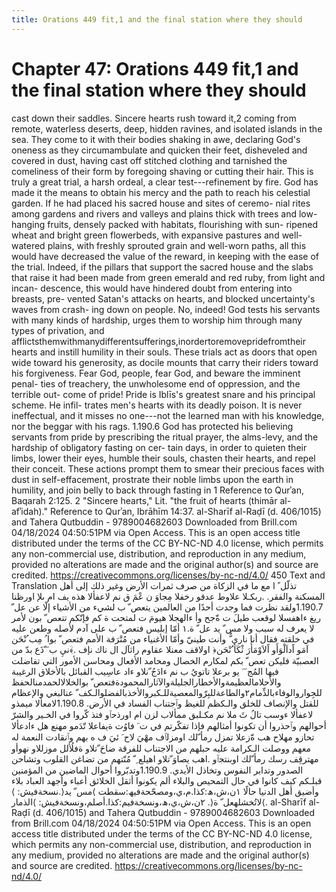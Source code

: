 ```yaml
---
title: Orations 449 fit,1 and the final station where they should
---
```

# Chapter 47: Orations 449 fit,1 and the final station where they should
cast down their saddles. Sincere hearts rush toward it,2 coming from
remote, waterless deserts, deep, hidden ravines, and isolated islands in
the sea. They come to it with their bodies shaking in awe, declaring
God's oneness as they circumambulate and quicken their feet, disheveled
and covered in dust, having cast off stitched clothing and tarnished the
comeliness of their form by foregoing shaving or cutting their hair.
This is truly a great trial, a harsh ordeal, a clear test---refinement
by fire. God has made it the means to obtain his mercy and the path to
reach his celestial garden. If he had placed his sacred house and sites
of ceremo- nial rites among gardens and rivers and valleys and plains
thick with trees and low-hanging fruits, densely packed with habitats,
flourishing with sun- ripened wheat and bright green flowerbeds, with
expansive pastures and well- watered plains, with freshly sprouted grain
and well-worn paths, all this would have decreased the value of the
reward, in keeping with the ease of the trial. Indeed, if the pillars
that support the sacred house and the slabs that raise it had been made
from green emerald and red ruby, from light and incan- descence, this
would have hindered doubt from entering into breasts, pre- vented
Satan's attacks on hearts, and blocked uncertainty's waves from crash-
ing down on people. No, indeed! God tests his servants with many kinds
of hardship, urges them to worship him through many types of privation,
and
afflictsthemwithmanydifferentsufferings,inordertoremovepridefromtheir
hearts and instill humility in their souls. These trials act as doors
that open wide toward his generosity, as docile mounts that carry their
riders toward his forgiveness. Fear God, people, fear God, and beware
the imminent penal- ties of treachery, the unwholesome end of
oppression, and the terrible out- come of pride! Pride is Iblīs's
greatest snare and his principal scheme. He infil- trates men's hearts
with its deadly poison. It is never ineffectual, and it misses no
one---not the learned man with his knowledge, nor the beggar with his
rags. 1.190.6 God has protected his believing servants from pride by
prescribing the ritual prayer, the alms-levy, and the hardship of
obligatory fasting on cer- tain days, in order to quieten their limbs,
lower their eyes, humble their souls, chasten their hearts, and repel
their conceit. These actions prompt them to smear their precious faces
with dust in self-effacement, prostrate their noble limbs upon the earth
in humility, and join belly to back through fasting in 1 Reference to
Qurʾan, Baqarah 2:125. 2 "Sincere hearts," Lit. "the fruit of hearts
(thimār al-afʾidah)." Reference to Qurʾan, Ibrāhīm 14:37. al-Sharīf
al-Raḍī (d. 406/1015) and Tahera Qutbuddin - 9789004682603 Downloaded
from Brill.com 04/18/2024 04:50:51PM via Open Access. This is an open
access title distributed under the terms of the CC BY-NC-ND 4.0 license,
which permits any non-commercial use, distribution, and reproduction in
any medium, provided no alterations are made and the original author(s)
and source are credited.
https://creativecommons.org/licenses/by-nc-nd/4.0/ 450 Text and
Translation تذلّل ً ا مع ما في الزكاة من صرف ثمرات الأرض وغير ذلك إلى أهل
المسكنة والفقر. .ربكـلا علاوط عدقو رخفلا مِجاوَ ن عْمَ ق نم لاعفألا هذه يف
ام ىلإ اورظنا 1.190.7ولقد نظرت فما وجدت أحدًا من العالمين يتعص ّ ب لشيء
من الأشياء إلّا عن عل ّ ريغ ءاهفسلا لوقعب طيلَ ت ةّجح وأ ءالهجلا هيومَ ت
لمتحت ة كم فإنّكم تتعص ّ بون لأمر لا يعرف له سبب ولا مس ّ يد عل ّ ة.١ أمّا
إبليس فتعص ّ ب على آدم لأصله وطعن عليه في خلقته فقال أنا ناري ٌّ وأنت
طينيّ وأمّا الأغنياء من مُتْرَفة الأمم فتعص ّ بوا ُ مِب ُنْحَن اَمَو اًداَلْوَأَو
اًلاَوْمَأُرَ ثْكَأ ُنْحَن﴿ اولاقف معنلا عقاوم راثآل ال ناك نإف .﴾َنيِ ب َ ّذَع بدّ من
العصبيّة فليكن تعص ّ بكم لمكارم الخصال ومحامد الأفعال ومحاسن الأمور التي
تفاضلت فيها المُج َ َ يو برعلا تاتويُ ب نم ءادَجُ ّنلاو ءاد عاسِيب القبائل
بالأخلاق الرغيبة والأحلامالعظيمةوالأخطارالجليلةوالآثارالمحمودةفتعص ّ
بوالخلالالحمدمنالحفظ
للجِواروالوفاءبالذِّمام٢والطاعةللبِرّوالمعصيةللـكبروالأخذبالفضلوالـكف ّ
عنالبغي والإعظام للقتل والإنصاف للخلق والـكظم للغيظ وٱجتناب الفساد في
الأرض. 1.190.8لامعألا ميمذو لاعفألا ءوسب تالُ ثَ ملا نم مكـلبق ممألاب لزن
ام اورذحٱو فتذ كّروا في الخـير والشرّ أحوالهم وٱحذروا أن تكونوا أمثالهم
فإذا تفكّرتم في ت َ فاوُت ةيفاعلا تّدَمو مهنع هل ءادعألا تحازو مهلاح هب
ةّزعلا تمزل رمأ ّلك اومزلٱف مهْيَ لاح َ ئيَ ف ه بهم وٱنقادت النعمة له معهم
ووصلت الـكرامة عليه حبلهم من الاجتناب للفرقة ضاحَ ّتلاو ةفلُألل موزللاو
نهوأو مهترقِف رسك رمأ ّلك اوبنتجٱو .اهب يصاوَ ّتلاو اهيلع ِ ّ مُنّتهم من
تضاغن القلوب وتشاحن الصدور وتدابر النفوس وتخاذل الأيدي. 1.190.9وتدبّروا
أحوال الماضين من المؤمنين قبلـكم كيف كانوا في حال التمحيص والبلاء ألم
يكونوا أثقل الخلائق أعباء وأجهد العباد بلاء وأضيق أهل الدنيا حالًا
١ن،ش،ھ:كذا.م،ي،ومصحّحةفيھ:سقطت ⟩مس ّ يد⟨.نسخةفيش: ⟩لاتُخشلهعل ّ ة⟨.
٢ن،ش،ي،ھ،ونسخةفيم:كذا.أصلم،ونسخةفيش: ⟩الذمار⟨. al-Sharīf al-Raḍī
(d. 406/1015) and Tahera Qutbuddin - 9789004682603 Downloaded from
Brill.com 04/18/2024 04:50:51PM via Open Access. This is an open access
title distributed under the terms of the CC BY-NC-ND 4.0 license, which
permits any non-commercial use, distribution, and reproduction in any
medium, provided no alterations are made and the original author(s) and
source are credited. https://creativecommons.org/licenses/by-nc-nd/4.0/